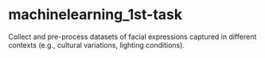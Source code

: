 # machinelearning_1st-task
Collect and pre-process datasets of facial expressions captured in different contexts (e.g., cultural variations, lighting conditions).
